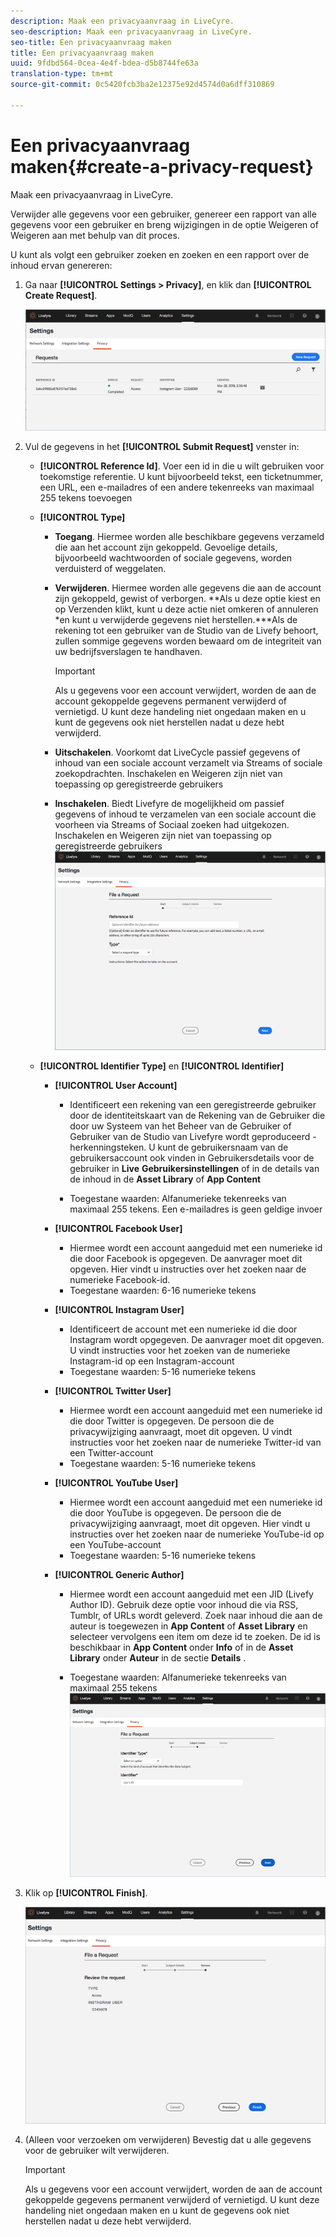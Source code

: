 ```yaml
---
description: Maak een privacyaanvraag in LiveCyre.
seo-description: Maak een privacyaanvraag in LiveCyre.
seo-title: Een privacyaanvraag maken
title: Een privacyaanvraag maken
uuid: 9fdbd564-0cea-4e4f-bdea-d5b8744fe63a
translation-type: tm+mt
source-git-commit: 0c5420fcb3ba2e12375e92d4574d0a6dff310869

---
```



# Een privacyaanvraag maken{#create-a-privacy-request}

Maak een privacyaanvraag in LiveCyre.

Verwijder alle gegevens voor een gebruiker, genereer een rapport van alle gegevens voor een gebruiker en breng wijzigingen in de optie Weigeren of Weigeren aan met behulp van dit proces.

U kunt als volgt een gebruiker zoeken en zoeken en een rapport over de inhoud ervan genereren:

1. Ga naar **[!UICONTROL Settings > Privacy]**, en klik dan **[!UICONTROL Create Request]**.

   ![](assets/privacypage1.png)

1. Vul de gegevens in het **[!UICONTROL Submit Request]** venster in:

   * **[!UICONTROL Reference Id]**. Voer een id in die u wilt gebruiken voor toekomstige referentie. U kunt bijvoorbeeld tekst, een ticketnummer, een URL, een e-mailadres of een andere tekenreeks van maximaal 255 tekens toevoegen
   * **[!UICONTROL Type]**

      * **Toegang**. Hiermee worden alle beschikbare gegevens verzameld die aan het account zijn gekoppeld. Gevoelige details, bijvoorbeeld wachtwoorden of sociale gegevens, worden verduisterd of weggelaten.

      * **Verwijderen**. Hiermee worden alle gegevens die aan de account zijn gekoppeld, gewist of verborgen. **Als u deze optie kiest en op Verzenden klikt, kunt u deze actie niet omkeren of annuleren *en kunt u verwijderde gegevens niet herstellen.***Als de rekening tot een gebruiker van de Studio van de Livefy behoort, zullen sommige gegevens worden bewaard om de integriteit van uw bedrijfsverslagen te handhaven.

         >[!IMPORTANT]
         >
         >Als u gegevens voor een account verwijdert, worden de aan de account gekoppelde gegevens permanent verwijderd of vernietigd. U kunt deze handeling niet ongedaan maken en u kunt de gegevens ook niet herstellen nadat u deze hebt verwijderd.

      * **Uitschakelen**. Voorkomt dat LiveCycle passief gegevens of inhoud van een sociale account verzamelt via Streams of sociale zoekopdrachten. Inschakelen en Weigeren zijn niet van toepassing op geregistreerde gebruikers
      * **Inschakelen**. Biedt Livefyre de mogelijkheid om passief gegevens of inhoud te verzamelen van een sociale account die voorheen via Streams of Sociaal zoeken had uitgekozen. Inschakelen en Weigeren zijn niet van toepassing op geregistreerde gebruikers
      ![](assets/privacypage2.png)

   * **[!UICONTROL Identifier Type]** en **[!UICONTROL Identifier]**

      * **[!UICONTROL User Account]**

         * Identificeert een rekening van een geregistreerde gebruiker door de identiteitskaart van de Rekening van de Gebruiker die door uw Systeem van het Beheer van de Gebruiker of Gebruiker van de Studio van Livefyre wordt geproduceerd - herkenningsteken. U kunt de gebruikersnaam van de gebruikersaccount ook vinden in Gebruikersdetails voor de gebruiker in **Live** **Gebruikersinstellingen** of in de details van de inhoud in de **Asset Library** of **App Content**

         * Toegestane waarden: Alfanumerieke tekenreeks van maximaal 255 tekens. Een e-mailadres is geen geldige invoer
      * **[!UICONTROL Facebook User]**

         * Hiermee wordt een account aangeduid met een numerieke id die door Facebook is opgegeven. De aanvrager moet dit opgeven. Hier vindt u instructies over het zoeken naar de numerieke Facebook-id. [](https://www.facebook.com/help/1397933243846983?helpref=faq_content)
         * Toegestane waarden: 6-16 numerieke tekens
      * **[!UICONTROL Instagram User]**

         * Identificeert de account met een numerieke id die door Instagram wordt opgegeven. De aanvrager moet dit opgeven. U vindt instructies voor het zoeken van de numerieke Instagram-id op een Instagram-account
         * Toegestane waarden: 5-16 numerieke tekens
      * **[!UICONTROL Twitter User]**

         * Hiermee wordt een account aangeduid met een numerieke id die door Twitter is opgegeven. De persoon die de privacywijziging aanvraagt, moet dit opgeven. U vindt instructies voor het zoeken naar de numerieke Twitter-id van een Twitter-account
         * Toegestane waarden: 5-16 numerieke tekens
      * **[!UICONTROL YouTube User]**

         * Hiermee wordt een account aangeduid met een numerieke id die door YouTube is opgegeven. De persoon die de privacywijziging aanvraagt, moet dit opgeven. Hier vindt u instructies over het zoeken naar de numerieke YouTube-id op een YouTube-account [](https://support.google.com/youtube/answer/3250431?hl=en)
         * Toegestane waarden: 5-16 numerieke tekens
      * **[!UICONTROL Generic Author]**

         * Hiermee wordt een account aangeduid met een JID (Livefy Author ID). Gebruik deze optie voor inhoud die via RSS, Tumblr, of URLs wordt geleverd. Zoek naar inhoud die aan de auteur is toegewezen in **App Content** of **Asset Library** en selecteer vervolgens een item om deze id te zoeken. De id is beschikbaar in **App Content** onder **Info** of in de **Asset Library** onder **Auteur** in de sectie **Details** .

         * Toegestane waarden: Alfanumerieke tekenreeks van maximaal 255 tekens
         ![](assets/privacypage3.png)








1. Klik op **[!UICONTROL Finish]**.

   ![](assets/privacypage4.png)

1. (Alleen voor verzoeken om verwijderen) Bevestig dat u alle gegevens voor de gebruiker wilt verwijderen.

   >[!IMPORTANT]
   >
   >Als u gegevens voor een account verwijdert, worden de aan de account gekoppelde gegevens permanent verwijderd of vernietigd. U kunt deze handeling niet ongedaan maken en u kunt de gegevens ook niet herstellen nadat u deze hebt verwijderd.


